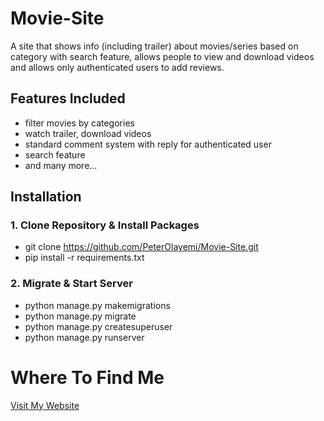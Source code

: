 # Movie-Site
A site that shows info (including trailer) about movies/series based on category with search feature, allows people to view and download videos and allows only authenticated users to add reviews.

## Features Included
* filter movies by categories
* watch trailer, download videos
* standard comment system with reply for authenticated user
* search feature
* and many more...

## Installation
### 1. Clone Repository & Install Packages

- git clone https://github.com/PeterOlayemi/Movie-Site.git
- pip install -r requirements.txt

### 2. Migrate & Start Server
* python manage.py makemigrations
* python manage.py migrate
* python manage.py createsuperuser
* python manage.py runserver

# Where To Find Me
[Visit My Website](https://peterolayemi.github.io)
